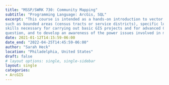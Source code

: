 ```yaml
---
title: "MSSP/SWRK 730: Community Mapping"
subtitle: "Programming Language: ArcGis, SQL"
excerpt: "This course is intended as a hands-on introduction to vector GIS using ArcView 10 software. Vector GIS data are appropriate for modeling geographic objects, 
such as bounded areas (census tracts or service districts), specific locations (buildings or events such as crimes), and networks (streets). After this course, I developed 
skills necessary for carrying out basic GIS projects and for advanced GIS coursework and applied to urban history, health, criminology and social services. The class also help me developed an understanding of what is spatial, when GIS is appropriate for answering 
question, and to develop an awareness of the power issues involved in map-making. By the end of this course, I am familiar enough with ArcGIS 10 to find, map, and analyze data using basic GIS tools and be able to teach myself additional GIS skills using the help files, online materials, and software manuals. "
date: 2021-01-12T14:15:59-06:00
date_end: "2022-04-25T14:45:59-06:00"
author: "Sarah Heck"
location: "Philadelphia, United States"
draft: false
# layout options: single, single-sidebar
layout: single
categories:
- ArcGIS
---
```


